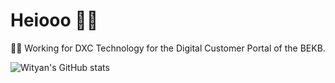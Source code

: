 # Heiooo 🙋‍♂️

👨‍💻 Working for DXC Technology for the Digital Customer Portal of the BEKB.

![Wityan's GitHub stats](https://github-readme-stats.vercel.app/api?username=wityan&theme=radical)

